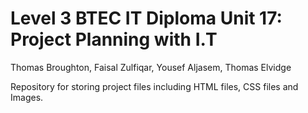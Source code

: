 # Level 3 BTEC IT Diploma Unit 17: Project Planning with I.T
Thomas Broughton, Faisal Zulfiqar, Yousef Aljasem, Thomas Elvidge

Repository for storing project files including HTML files, CSS files and Images.
